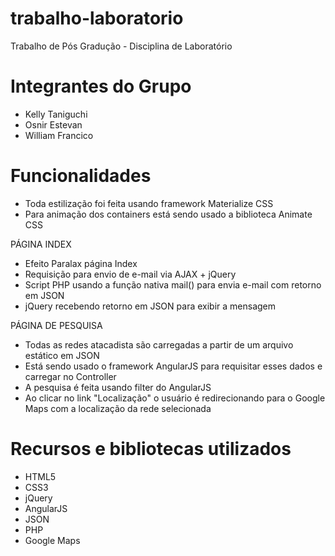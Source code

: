 # trabalho-laboratorio
Trabalho de Pós Gradução - Disciplina de Laboratório

# Integrantes do Grupo
- Kelly Taniguchi
- Osnir Estevan
- William Francico

# Funcionalidades
- Toda estilização foi feita usando framework Materialize CSS
- Para animação dos containers está sendo usado a biblioteca Animate CSS

PÁGINA INDEX
- Efeito Paralax página Index
- Requisição para envio de e-mail via AJAX + jQuery
- Script PHP usando a função nativa mail() para envia e-mail com retorno em JSON
- jQuery recebendo retorno em JSON para exibir a mensagem

PÁGINA DE PESQUISA
- Todas as redes atacadista são carregadas a partir de um arquivo estático em JSON
- Está sendo usado o framework AngularJS para requisitar esses dados e carregar no Controller
- A pesquisa é feita usando filter do AngularJS
- Ao clicar no link "Localização" o usuário é redirecionando para o Google Maps com a localização da rede selecionada

# Recursos e bibliotecas utilizados
- HTML5
- CSS3
- jQuery
- AngularJS
- JSON
- PHP
- Google Maps


